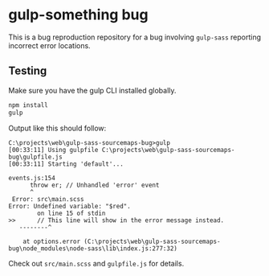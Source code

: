 # gulp-something bug
This is a bug reproduction repository for a bug involving `gulp-sass` reporting incorrect error locations.

## Testing
Make sure you have the gulp CLI installed globally.

```sh
npm install
gulp
```

Output like this should follow:

```
C:\projects\web\gulp-sass-sourcemaps-bug>gulp
[00:33:11] Using gulpfile C:\projects\web\gulp-sass-sourcemaps-bug\gulpfile.js
[00:33:11] Starting 'default'...

events.js:154
      throw er; // Unhandled 'error' event
      ^
 Error: src\main.scss
Error: Undefined variable: "$red".
        on line 15 of stdin
>>      // This line will show in the error message instead.
   --------^

    at options.error (C:\projects\web\gulp-sass-sourcemaps-bug\node_modules\node-sass\lib\index.js:277:32)
```

Check out `src/main.scss` and `gulpfile.js` for details.